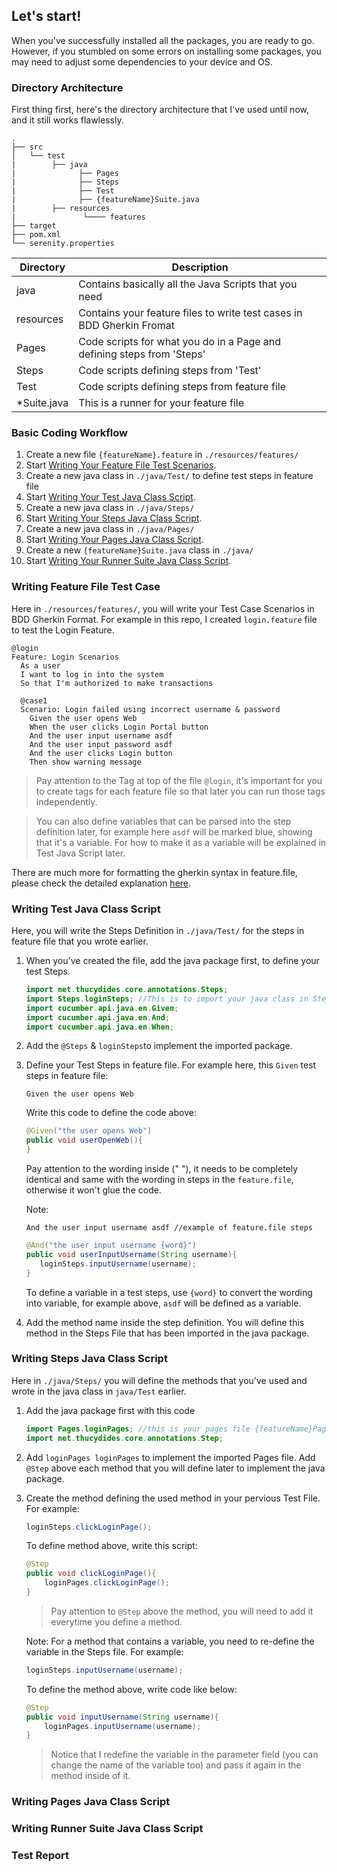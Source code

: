##  Let's start!
When you've successfully installed all the packages, you are ready to go. However, if you stumbled on some errors on installing some packages, you may need to adjust some dependencies to your device and OS.

### Directory Architecture
First thing first, here's the directory architecture that I've used until now, and it still works flawlessly.

    .
    ├── src            
    │   └── test 
    |        ├── java
    |              ├── Pages
    |              ├── Steps
    |              ├── Test
    |              ├── {featureName}Suite.java
    |        ├── resources
    |               └──── features
    ├── target
    ├── pom.xml
    └── serenity.properties

| Directory     | Description                                                       |
| ---------     | ----------------------------------------------------------------- |
| java          | Contains basically all the Java Scripts that you need             |
| resources     | Contains your feature files to write test cases in BDD Gherkin Fromat |
| Pages         | Code scripts for what you do in a Page and defining steps from 'Steps'                      |
| Steps         | Code scripts defining steps from 'Test'                        |
| Test          | Code scripts defining steps from feature file                        |
| *Suite.java   | This is a runner for your feature file                        |

### Basic Coding Workflow

1. Create a new file `{featureName}.feature` in `./resources/features/`
2. Start [Writing Your Feature File Test Scenarios](#writing-feature-file-test-case).
3. Create a new java class in `./java/Test/` to define test steps in feature file
4. Start [Writing Your Test Java Class Script](#writing-test-java-class-script).
5. Create a new java class in `./java/Steps/`
6. Start [Writing Your Steps Java Class Script](#writing-steps-java-class-script).
7. Create a new java class in `./java/Pages/`
8. Start [Writing Your Pages Java Class Script](#writing-pages-java-class-script).
9. Create a new `{featureName}Suite.java` class in `./java/`
10. Start [Writing Your Runner Suite Java Class Script](#writing-runner-suite-java-class-script).

### Writing Feature File Test Case
Here in `./resources/features/`, you will write your Test Case Scenarios in BDD Gherkin Format.
For example in this repo, I created `login.feature` file to test the Login Feature.

```gherkin
@login
Feature: Login Scenarios
  As a user
  I want to log in into the system
  So that I'm authorized to make transactions

  @case1
  Scenario: Login failed using incorrect username & password
    Given the user opens Web
    When the user clicks Login Portal button
    And the user input username asdf
    And the user input password asdf
    And the user clicks Login button
    Then show warning message
```
> Pay attention to the Tag at top of the file `@login`, it's important for you to create tags for each feature file so that later you can run those tags independently.

> You can also define variables that can be parsed into the step definition later, for example here `asdf` will be marked blue, showing that it's a variable. For how to make it as a variable will be explained in Test Java Script later.

There are much more for formatting the gherkin syntax in feature.file, please check the detailed explanation [here](https://cucumber.io/docs/gherkin/reference/).

### Writing Test Java Class Script
Here, you will write the Steps Definition in `./java/Test/` for the steps in feature file that you wrote earlier.
1. When you've created the file, add the java package first, to define your test Steps.

    ```java
    import net.thucydides.core.annotations.Steps;
    import Steps.loginSteps; //This is to import your java class in Steps File
    import cucumber.api.java.en.Given;
    import cucumber.api.java.en.And;
    import cucumber.api.java.en.When;
    ```
   
2. Add the `@Steps` & `loginSteps`to implement the imported package.
3. Define your Test Steps in feature file. For example here, this `Given` test steps in feature file:
    ```gherkin
    Given the user opens Web
    ``` 
    Write this code to define the code above:
    ```java
    @Given("the user opens Web")
    public void userOpenWeb(){
    }
    ```
   Pay attention to the wording inside (" "), it needs to be completely identical and same with the wording in steps in the `feature.file`, otherwise it won't glue the code.
   
   Note:
    ```gherkin
    And the user input username asdf //example of feature.file steps
    ```
    ```java
    @And("the user input username {word}")
    public void userInputUsername(String username){
       loginSteps.inputUsername(username);
    }
    ```
   To define a variable in a test steps, use `{word}` to convert the wording into variable, for example above, `asdf` will be defined as a variable.
4. Add the method name inside the step definition. You will define this method in the Steps File that has been imported in the java package.

### Writing Steps Java Class Script
Here in `./java/Steps/` you will define the methods that you've used and wrote in the java class in `java/Test` earlier.
1. Add the java package first with this code
   
    ```java
    import Pages.loginPages; //this is your pages file {featureName}Pages
    import net.thucydides.core.annotations.Step;
    ```
   
2. Add `loginPages loginPages` to implement the imported Pages file. 
   Add `@Step` above each method that you will define later to implement the java package.

3. Create the method defining the used method in your pervious Test File. For example:
    ```java
    loginSteps.clickLoginPage();
    ```   
   To define method above, write this script:
   ```java
   @Step
   public void clickLoginPage(){
       loginPages.clickLoginPage();
   }
   ```
   > Pay attention to `@Step` above the method, you will need to add it everytime you define a method.
   
   Note: For a method that contains a variable, you need to re-define the variable in the Steps file. For example:
   ```java
   loginSteps.inputUsername(username);
   ```
   
   To define the method above, write code like below:
   ```java
   @Step
   public void inputUsername(String username){
       loginPages.inputUsername(username);
   }
   ```
   > Notice that I redefine the variable in the parameter field (you can change the name of the variable too) and pass it again in the method inside of it.
   
### Writing Pages Java Class Script

### Writing Runner Suite Java Class Script

### Test Report
